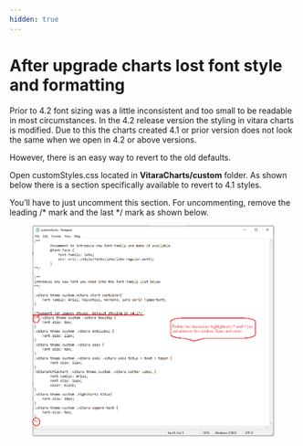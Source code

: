 ```yaml
---
hidden: true
---
```


# After upgrade charts lost font style and formatting

Prior to 4.2 font sizing was a little inconsistent and too small to be readable in most circumstances. In the 4.2 release version the styling in vitara charts is modified. Due to this the charts created 4.1 or prior version does not look the same when we open in 4.2 or above versions.

However, there is an easy way to revert to the old defaults.

Open customStyles.css located in **VitaraCharts/custom** folder. As shown below there is a section specifically available to revert to 4.1 styles.

You’ll have to just uncomment this section. For uncommenting, remove the leading /\* mark and the last \*/ mark as shown below.

<figure><img src="../.gitbook/assets/image.png" alt=""><figcaption></figcaption></figure>
